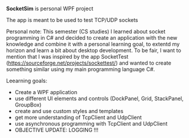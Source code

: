 **SocketSim** is personal WPF project

The app is meant to be used to test TCP/UDP sockets

Personal note: 
This semester (CS studies) I learned about socket programming in C# and decided to create an application with the new knowledge and combine it with a personal learning goal, to extentd my horizon and learn a bit about desktop development. To be fair, I want to mention that I was inspired by the app SocketTest (https://sourceforge.net/projects/sockettest/) and wanted to create something similar using my main programming language C#.

Leearning goals:
- Create a WPF application
- use different UI elements and controls (DockPanel, Grid, StackPanel, GroupBox)
- create and use custom styles and templates
- get more understanding of TcpClient and UdpClient
- use asynchronous programming with TcpClient and UdpClient
- OBJECTIVE UPDATE: LOGGING !!!
